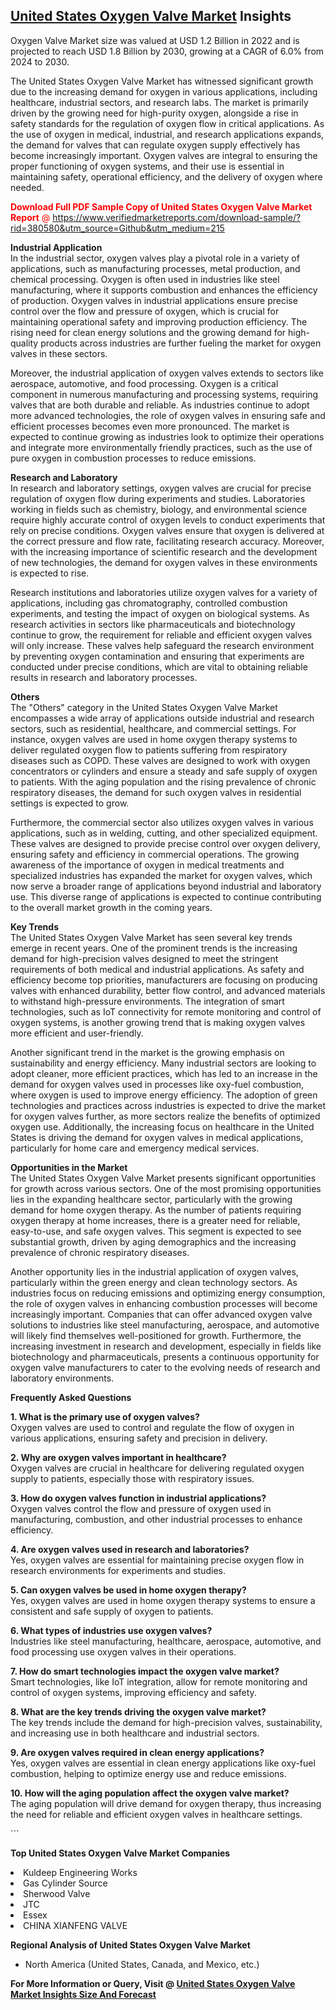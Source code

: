 <h2><a href="https://www.verifiedmarketreports.com/download-sample/?rid=380580&amp;utm_source=Github&amp;utm_medium=215" target="_blank">United States Oxygen Valve Market</a> Insights</h2><p>Oxygen Valve Market size was valued at USD 1.2 Billion in 2022 and is projected to reach USD 1.8 Billion by 2030, growing at a CAGR of 6.0% from 2024 to 2030.</p><p><p>The United States Oxygen Valve Market has witnessed significant growth due to the increasing demand for oxygen in various applications, including healthcare, industrial sectors, and research labs. The market is primarily driven by the growing need for high-purity oxygen, alongside a rise in safety standards for the regulation of oxygen flow in critical applications. As the use of oxygen in medical, industrial, and research applications expands, the demand for valves that can regulate oxygen supply effectively has become increasingly important. Oxygen valves are integral to ensuring the proper functioning of oxygen systems, and their use is essential in maintaining safety, operational efficiency, and the delivery of oxygen where needed.</p><p><p><span class=""><span style="color: #ff0000;"><strong>Download Full PDF Sample Copy of United States Oxygen Valve Market Report</strong> @ </span><a href="https://www.verifiedmarketreports.com/download-sample/?rid=380580&amp;utm_source=Github&amp;utm_medium=215" target="_blank">https://www.verifiedmarketreports.com/download-sample/?rid=380580&amp;utm_source=Github&amp;utm_medium=215</a></span></p></p><p><strong>Industrial Application</strong><br>In the industrial sector, oxygen valves play a pivotal role in a variety of applications, such as manufacturing processes, metal production, and chemical processing. Oxygen is often used in industries like steel manufacturing, where it supports combustion and enhances the efficiency of production. Oxygen valves in industrial applications ensure precise control over the flow and pressure of oxygen, which is crucial for maintaining operational safety and improving production efficiency. The rising need for clean energy solutions and the growing demand for high-quality products across industries are further fueling the market for oxygen valves in these sectors.</p><p>Moreover, the industrial application of oxygen valves extends to sectors like aerospace, automotive, and food processing. Oxygen is a critical component in numerous manufacturing and processing systems, requiring valves that are both durable and reliable. As industries continue to adopt more advanced technologies, the role of oxygen valves in ensuring safe and efficient processes becomes even more pronounced. The market is expected to continue growing as industries look to optimize their operations and integrate more environmentally friendly practices, such as the use of pure oxygen in combustion processes to reduce emissions.</p><p><strong>Research and Laboratory</strong><br>In research and laboratory settings, oxygen valves are crucial for precise regulation of oxygen flow during experiments and studies. Laboratories working in fields such as chemistry, biology, and environmental science require highly accurate control of oxygen levels to conduct experiments that rely on precise conditions. Oxygen valves ensure that oxygen is delivered at the correct pressure and flow rate, facilitating research accuracy. Moreover, with the increasing importance of scientific research and the development of new technologies, the demand for oxygen valves in these environments is expected to rise.</p><p>Research institutions and laboratories utilize oxygen valves for a variety of applications, including gas chromatography, controlled combustion experiments, and testing the impact of oxygen on biological systems. As research activities in sectors like pharmaceuticals and biotechnology continue to grow, the requirement for reliable and efficient oxygen valves will only increase. These valves help safeguard the research environment by preventing oxygen contamination and ensuring that experiments are conducted under precise conditions, which are vital to obtaining reliable results in research and laboratory processes.</p><p><strong>Others</strong><br>The "Others" category in the United States Oxygen Valve Market encompasses a wide array of applications outside industrial and research sectors, such as residential, healthcare, and commercial settings. For instance, oxygen valves are used in home oxygen therapy systems to deliver regulated oxygen flow to patients suffering from respiratory diseases such as COPD. These valves are designed to work with oxygen concentrators or cylinders and ensure a steady and safe supply of oxygen to patients. With the aging population and the rising prevalence of chronic respiratory diseases, the demand for such oxygen valves in residential settings is expected to grow.</p><p>Furthermore, the commercial sector also utilizes oxygen valves in various applications, such as in welding, cutting, and other specialized equipment. These valves are designed to provide precise control over oxygen delivery, ensuring safety and efficiency in commercial operations. The growing awareness of the importance of oxygen in medical treatments and specialized industries has expanded the market for oxygen valves, which now serve a broader range of applications beyond industrial and laboratory use. This diverse range of applications is expected to continue contributing to the overall market growth in the coming years.</p><p><strong>Key Trends</strong><br>The United States Oxygen Valve Market has seen several key trends emerge in recent years. One of the prominent trends is the increasing demand for high-precision valves designed to meet the stringent requirements of both medical and industrial applications. As safety and efficiency become top priorities, manufacturers are focusing on producing valves with enhanced durability, better flow control, and advanced materials to withstand high-pressure environments. The integration of smart technologies, such as IoT connectivity for remote monitoring and control of oxygen systems, is another growing trend that is making oxygen valves more efficient and user-friendly.</p><p>Another significant trend in the market is the growing emphasis on sustainability and energy efficiency. Many industrial sectors are looking to adopt cleaner, more efficient practices, which has led to an increase in the demand for oxygen valves used in processes like oxy-fuel combustion, where oxygen is used to improve energy efficiency. The adoption of green technologies and practices across industries is expected to drive the market for oxygen valves further, as more sectors realize the benefits of optimized oxygen use. Additionally, the increasing focus on healthcare in the United States is driving the demand for oxygen valves in medical applications, particularly for home care and emergency medical services.</p><p><strong>Opportunities in the Market</strong><br>The United States Oxygen Valve Market presents significant opportunities for growth across various sectors. One of the most promising opportunities lies in the expanding healthcare sector, particularly with the growing demand for home oxygen therapy. As the number of patients requiring oxygen therapy at home increases, there is a greater need for reliable, easy-to-use, and safe oxygen valves. This segment is expected to see substantial growth, driven by aging demographics and the increasing prevalence of chronic respiratory diseases.</p><p>Another opportunity lies in the industrial application of oxygen valves, particularly within the green energy and clean technology sectors. As industries focus on reducing emissions and optimizing energy consumption, the role of oxygen valves in enhancing combustion processes will become increasingly important. Companies that can offer advanced oxygen valve solutions to industries like steel manufacturing, aerospace, and automotive will likely find themselves well-positioned for growth. Furthermore, the increasing investment in research and development, especially in fields like biotechnology and pharmaceuticals, presents a continuous opportunity for oxygen valve manufacturers to cater to the evolving needs of research and laboratory environments.</p><p><strong>Frequently Asked Questions</strong></p><p><strong>1. What is the primary use of oxygen valves?</strong><br>Oxygen valves are used to control and regulate the flow of oxygen in various applications, ensuring safety and precision in delivery.</p><p><strong>2. Why are oxygen valves important in healthcare?</strong><br>Oxygen valves are crucial in healthcare for delivering regulated oxygen supply to patients, especially those with respiratory issues.</p><p><strong>3. How do oxygen valves function in industrial applications?</strong><br>Oxygen valves control the flow and pressure of oxygen used in manufacturing, combustion, and other industrial processes to enhance efficiency.</p><p><strong>4. Are oxygen valves used in research and laboratories?</strong><br>Yes, oxygen valves are essential for maintaining precise oxygen flow in research environments for experiments and studies.</p><p><strong>5. Can oxygen valves be used in home oxygen therapy?</strong><br>Yes, oxygen valves are used in home oxygen therapy systems to ensure a consistent and safe supply of oxygen to patients.</p><p><strong>6. What types of industries use oxygen valves?</strong><br>Industries like steel manufacturing, healthcare, aerospace, automotive, and food processing use oxygen valves in their operations.</p><p><strong>7. How do smart technologies impact the oxygen valve market?</strong><br>Smart technologies, like IoT integration, allow for remote monitoring and control of oxygen systems, improving efficiency and safety.</p><p><strong>8. What are the key trends driving the oxygen valve market?</strong><br>The key trends include the demand for high-precision valves, sustainability, and increasing use in both healthcare and industrial sectors.</p><p><strong>9. Are oxygen valves required in clean energy applications?</strong><br>Yes, oxygen valves are essential in clean energy applications like oxy-fuel combustion, helping to optimize energy use and reduce emissions.</p><p><strong>10. How will the aging population affect the oxygen valve market?</strong><br>The aging population will drive demand for oxygen therapy, thus increasing the need for reliable and efficient oxygen valves in healthcare settings.</p>```</p><p><strong>Top United States Oxygen Valve Market Companies</strong></p><div data-test-id=""><p><li>Kuldeep Engineering Works</li><li> Gas Cylinder Source</li><li> Sherwood Valve</li><li> JTC</li><li> Essex</li><li> CHINA XIANFENG VALVE</li></p><div><strong>Regional Analysis of&nbsp;United States Oxygen Valve Market</strong></div><ul><li dir="ltr"><p dir="ltr">North America&nbsp;(United States, Canada, and Mexico, etc.)</p></li></ul><p><strong>For More Information or Query, Visit @&nbsp;</strong><strong><a href="https://www.verifiedmarketreports.com/product/oxygen-valve-market/?utm_source=Github&amp;utm_medium=215" target="_blank">United States Oxygen Valve Market Insights Size And Forecast</a></strong></p></div>
